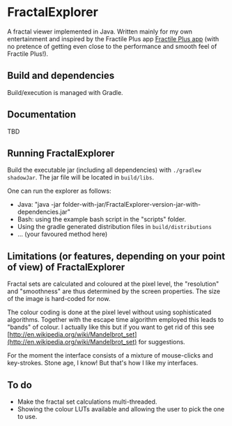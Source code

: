 # FractalExplorer

A fractal viewer implemented in Java. Written mainly for my own entertainment and inspired by the Fractile Plus app
[Fractile Plus app](https://fractilefractals.wordpress.com/) (with no pretence of getting even close to the performance and
smooth feel of Fractile Plus!).

## Build and dependencies

Build/execution is managed with Gradle.

## Documentation

TBD

## Running FractalExplorer

Build the executable jar (including all dependencies) with `./gradlew shadowJar`. The jar file will be located in
`build/libs`.

One can run the explorer as follows:

* Java: "java -jar folder-with-jar/FractalExplorer-version-jar-with-dependencies.jar"
* Bash: using the example bash script in the "scripts" folder.
* Using the gradle generated distribution files in `build/distributions`
* ... (your favoured method here)

## Limitations (or features, depending on your point of view) of FractalExplorer

Fractal sets are calculated and coloured at the pixel level, the "resolution" and "smoothness" are thus determined by the
screen properties. The size of the image is hard-coded for now.

The colour coding is done at the pixel level without using sophisticated algorithms. Together with the escape time algorithm
employed this leads to "bands" of colour. I actually like this but if you want to get rid of this see
[http://en.wikipedia.org/wiki/Mandelbrot_set](http://en.wikipedia.org/wiki/Mandelbrot_set) for suggestions.

For the moment the interface consists of a mixture of mouse-clicks and key-strokes. Stone age, I know! But that's how I like
my interfaces.

## To do

* Make the fractal set calculations multi-threaded.
* Showing the colour LUTs available and allowing the user to pick the one to use.
